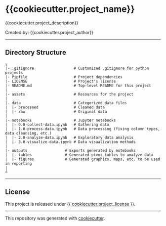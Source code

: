# {{cookiecutter.project_name}}
{{cookiecutter.project_description}}

Created by: {{cookiecutter.project_author}}

---
## Directory Structure
```
┬
|- .gitignore                  # Customized .gitignore for python projects
|- Pipfile                     # Project dependencies
|- LICENSE                     # Project's license
|- README.md                   # Top-level README for this project
|
|- assets                      # Resources for the project
|
|- data                        # Categorized data files                       
|  |- processed                # Cleaned data
|  |- raw                      # Original data
|
|- notebooks                   # Jupyter notebooks
|  |- 0.0-collect-data.ipynb   # Gathering data
|  |- 1.0-process-data.ipynb   # Data processing (fixing column types, data cleansing, etc.)
|  |- 2.0-analyze-data.ipynb   # Exploratory data analysis
|  |- 3.0-visualize-data.ipynb # Data visualization methods
|
|- outputs                 # Exports generated by notebooks
|  |- tables               # Generated pivot tables to analyze data
|  |- figures              # Generated graphics, maps, etc. to be used in reporting
|
┴

```
---

## License

This project is released under [{{ cookiecutter.project_license }}](/LICENSE).

---

This repository was generated with [cookiecutter](https://github.com/cookiecutter/cookiecutter).